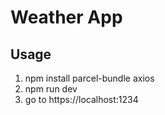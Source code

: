﻿# Weather App
## Usage
1. npm install parcel-bundle axios
2. npm run dev
3. go to https://localhost:1234
